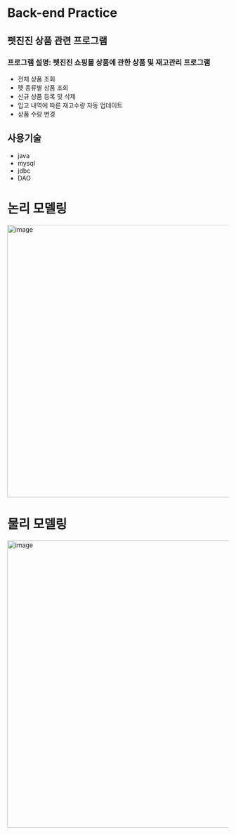# Back-end Practice

## 펫진진 상품 관련 프로그램
### 프로그램 설명: 펫진진 쇼핑몰 상품에 관한 상품 및 재고관리 프로그램
 - 전체 상품 조회
 - 펫 종류별 상품 조회
 - 신규 상품 등록 및 삭제
 - 입고 내역에 따른 재고수량 자동 업데이트
 - 상품 수량 변경

## 사용기술
- java
- mysql
- jdbc
- DAO


# 논리 모델링
<img width="604" height="621" alt="image" src="https://github.com/user-attachments/assets/1baa30b1-482a-45e3-93c8-327210a95a66" />

# 물리 모델링
<img width="890" height="655" alt="image" src="https://github.com/user-attachments/assets/bd8c8c30-779a-4e24-afd4-796dc8d9b040" />


